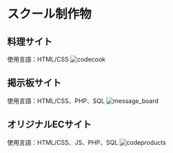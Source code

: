 # スクール制作物

## 料理サイト
使用言語：HTML/CSS
![codecook](https://user-images.githubusercontent.com/65232447/99896804-5c1e1c00-2cd7-11eb-8b7d-8c617726dfaf.png)

## 掲示板サイト
使用言語：HTML/CSS、PHP、SQL
![message_board](https://user-images.githubusercontent.com/65232447/99896818-7657fa00-2cd7-11eb-95e1-e41c6b993459.png)

## オリジナルECサイト
使用言語：HTML/CSS、JS、PHP、SQL
![codeproducts](https://user-images.githubusercontent.com/65232447/99896838-9f788a80-2cd7-11eb-8a35-cb02b26d3ac1.png)

